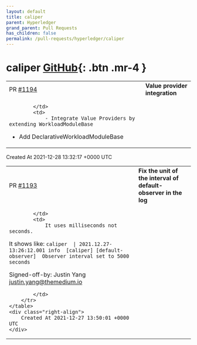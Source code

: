 ```yaml
---
layout: default
title: caliper
parent: Hyperledger
grand_parent: Pull Requests
has_children: false
permalink: /pull-requests/hyperledger/caliper
---
```


# caliper <span class="fs-3 right-align">[GitHub](https://github.com/hyperledger/caliper){: .btn .mr-4 }</span>


<div>
    <table>
        <tr>
            <td>
                PR <a href="https://github.com/hyperledger/caliper/pull/1194" class=".btn">#1194</a>
            </td>
            <td>
                <b>
                    Value provider integration
                </b>
            </td>
        </tr>
        <tr>
            <td>
                
            </td>
            <td>
                - Integrate Value Providers by extending WorkloadModuleBase
- Add DeclarativeWorkloadModuleBase
            </td>
        </tr>
    </table>
    <div class="right-align">
        Created At 2021-12-28 13:32:17 +0000 UTC
    </div>
</div>

<div>
    <table>
        <tr>
            <td>
                PR <a href="https://github.com/hyperledger/caliper/pull/1193" class=".btn">#1193</a>
            </td>
            <td>
                <b>
                    Fix the unit of the interval of default-observer in the log
                </b>
            </td>
        </tr>
        <tr>
            <td>
                
            </td>
            <td>
                It uses milliseconds not seconds.
It shows like:
`caliper  | 2021.12.27-13:26:12.001 info  [caliper] [default-observer] 	Observer interval set to 5000 seconds`

Signed-off-by: Justin Yang <justin.yang@themedium.io>

            </td>
        </tr>
    </table>
    <div class="right-align">
        Created At 2021-12-27 13:50:01 +0000 UTC
    </div>
</div>


